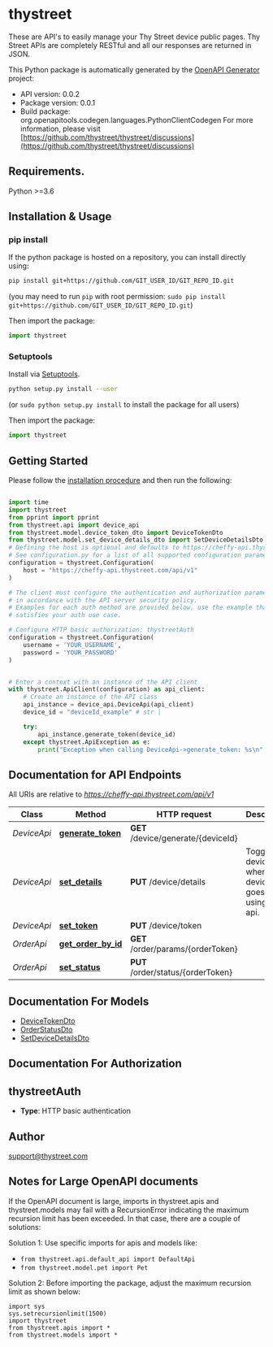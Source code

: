 # thystreet
These are API's to easily manage your Thy Street device public pages. Thy Street APIs are completely RESTful and all our responses are returned in JSON.

This Python package is automatically generated by the [OpenAPI Generator](https://openapi-generator.tech) project:

- API version: 0.0.2
- Package version: 0.0.1
- Build package: org.openapitools.codegen.languages.PythonClientCodegen
For more information, please visit [https://github.com/thystreet/thystreet/discussions](https://github.com/thystreet/thystreet/discussions)

## Requirements.

Python >=3.6

## Installation & Usage
### pip install

If the python package is hosted on a repository, you can install directly using:

```sh
pip install git+https://github.com/GIT_USER_ID/GIT_REPO_ID.git
```
(you may need to run `pip` with root permission: `sudo pip install git+https://github.com/GIT_USER_ID/GIT_REPO_ID.git`)

Then import the package:
```python
import thystreet
```

### Setuptools

Install via [Setuptools](http://pypi.python.org/pypi/setuptools).

```sh
python setup.py install --user
```
(or `sudo python setup.py install` to install the package for all users)

Then import the package:
```python
import thystreet
```

## Getting Started

Please follow the [installation procedure](#installation--usage) and then run the following:

```python

import time
import thystreet
from pprint import pprint
from thystreet.api import device_api
from thystreet.model.device_token_dto import DeviceTokenDto
from thystreet.model.set_device_details_dto import SetDeviceDetailsDto
# Defining the host is optional and defaults to https://cheffy-api.thystreet.com/api/v1
# See configuration.py for a list of all supported configuration parameters.
configuration = thystreet.Configuration(
    host = "https://cheffy-api.thystreet.com/api/v1"
)

# The client must configure the authentication and authorization parameters
# in accordance with the API server security policy.
# Examples for each auth method are provided below, use the example that
# satisfies your auth use case.

# Configure HTTP basic authorization: thystreetAuth
configuration = thystreet.Configuration(
    username = 'YOUR_USERNAME',
    password = 'YOUR_PASSWORD'
)


# Enter a context with an instance of the API client
with thystreet.ApiClient(configuration) as api_client:
    # Create an instance of the API class
    api_instance = device_api.DeviceApi(api_client)
    device_id = "deviceId_example" # str | 

    try:
        api_instance.generate_token(device_id)
    except thystreet.ApiException as e:
        print("Exception when calling DeviceApi->generate_token: %s\n" % e)
```

## Documentation for API Endpoints

All URIs are relative to *https://cheffy-api.thystreet.com/api/v1*

Class | Method | HTTP request | Description
------------ | ------------- | ------------- | -------------
*DeviceApi* | [**generate_token**](docs/DeviceApi.md#generate_token) | **GET** /device/generate/{deviceId} | 
*DeviceApi* | [**set_details**](docs/DeviceApi.md#set_details) | **PUT** /device/details | Toggle your device tariff when your device goes online using this api.
*DeviceApi* | [**set_token**](docs/DeviceApi.md#set_token) | **PUT** /device/token | 
*OrderApi* | [**get_order_by_id**](docs/OrderApi.md#get_order_by_id) | **GET** /order/params/{orderToken} | 
*OrderApi* | [**set_status**](docs/OrderApi.md#set_status) | **PUT** /order/status/{orderToken} | 


## Documentation For Models

 - [DeviceTokenDto](docs/DeviceTokenDto.md)
 - [OrderStatusDto](docs/OrderStatusDto.md)
 - [SetDeviceDetailsDto](docs/SetDeviceDetailsDto.md)


## Documentation For Authorization


## thystreetAuth

- **Type**: HTTP basic authentication


## Author

support@thystreet.com


## Notes for Large OpenAPI documents
If the OpenAPI document is large, imports in thystreet.apis and thystreet.models may fail with a
RecursionError indicating the maximum recursion limit has been exceeded. In that case, there are a couple of solutions:

Solution 1:
Use specific imports for apis and models like:
- `from thystreet.api.default_api import DefaultApi`
- `from thystreet.model.pet import Pet`

Solution 2:
Before importing the package, adjust the maximum recursion limit as shown below:
```
import sys
sys.setrecursionlimit(1500)
import thystreet
from thystreet.apis import *
from thystreet.models import *
```

